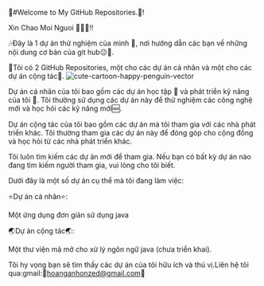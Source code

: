🍎#Welcome to My GitHub Repositories.🍉!

Xin Chao Moi Nguoi 👋👋👋!!

🎶Đây là 1 dự án thử nghiệm của mình :boy:, nơi hướng dẫn các bạn về những nội dung cơ bản của git hub:neutral_face::kiss:.

🌈Tôi có 2 GitHub Repositories, một cho các dự án cá nhân và một cho các dự án cộng tác🌈.
![cute-cartoon-happy-penguin-vector](https://github.com/nhoxlovew/desktop-tutorial/assets/125419112/e7ea77c1-7376-4048-8639-b2bc2e6c9a45)

Dự án cá nhân của tôi bao gồm các dự án học tập 📖 và phát triển kỹ năng của tôi 🥇. Tôi thường sử dụng các dự án này để thử nghiệm các công nghệ mới và học hỏi các kỹ năng mới🆕.

Dự án cộng tác của tôi bao gồm các dự án mà tôi tham gia với các nhà phát triển khác. Tôi thường tham gia các dự án này để đóng góp cho cộng đồng và học hỏi từ các nhà phát triển khác.

Tôi luôn tìm kiếm các dự án mới để tham gia. Nếu bạn có bất kỳ dự án nào đang tìm kiếm người tham gia, vui lòng cho tôi biết.

Dưới đây là một số dự án cụ thể mà tôi đang làm việc:

:star:Dự án cá nhân:star::

Một ứng dụng đơn giản sử dụng java

:earth_asia:Dự án cộng tác:earth_asia::

Một thư viện mã mở cho xử lý ngôn ngữ java (chưa triển khai).

Tôi hy vọng bạn sẽ tìm thấy các dự án của tôi hữu ích và thú vị.Liên hệ tôi qua:gmail::eyes:hoanganhonzed@gmail.com:eyes:


